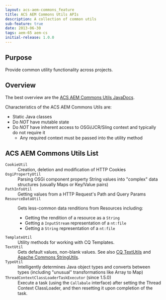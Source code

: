 ```yaml
---
layout: acs-aem-commons_feature
title: ACS AEM Commons Utils APIs
description: A collection of common utils
sub-feature: true
date: 2013-06-30
tags: aem-65 aem-cs
initial-release: 1.0.0
---
```


## Purpose

Provide common utility functionality across projects.

## Overview

The best overview are the [ACS AEM Commons Utils JavaDocs](/acs-aem-commons/apidocs/com/adobe/acs/commons/util/package-summary.html).

Characteristics of the ACS AEM Commons Utils are:

* Static Java classes
* Do *NOT* have mutable state
* Do *NOT* have inherent access to OSGi/JCR/Sling context and typically do not require it
  * Any required context must be passed into the utility method

## ACS AEM Commons Utils List

<dl>
    <dt><code>CookieUtil</code></dt>
    <dd>Creation, deletion and modification of <span class="caps">HTTP</span> Cookies</dd>
    <dt><code>OsgiPropertyUtil</code></dt>
    <dd>Parsing OSGi component property String values into "complex" data structures (usually Maps or Key/Value pairs)</dd>
    <dt><code>PathInfoUtil</code></dt>
    <dd>Getting values from a <span class="caps">HTTP</span> Request's Path and Query Params</dd>
    <dt><code>ResourceDataUtil</code></dt>
    <dd><p>Gets less-common data renditions from Resources including:</p>
<ul>
    <li>Getting the rendition of a resource as a <code>String</code></li>
    <li>Getting a <code>InputStream</code> representation of a <code>nt:file</code></li>
    <li>Getting a <code>String</code> representation of a <code>nt:file</code></li></ul></dd>
    <dt><code>TemplateUtil</code></dt>
    <dd>Utility methods for working with CQ Templates.</dd>
    <dt><code>TextUtil</code></dt>
    <dd>Gets default values, non-blank values. See also <a href="https://helpx.adobe.com/experience-manager/6-5/sites/developing/using/reference-materials/javadoc/com/day/text/TextUtils.html" target="_blank">CQ TextUtils</a> and <a href="http://commons.apache.org/proper/commons-lang/apidocs/org/apache/commons/lang3/StringUtils.html" target="_blank">Apache Commons StringUtils</a>.</dd>
    <dt><code>TypeUtil</code></dt>
    <dd>Intelligently determines Java object types and converts between types (including "unusual" transformations like Array to Map)</dd>
    <dt><code>ThreadContextClassLoaderTaskExecutor</code> (since 1.5.0)</dt>
    <dd>Execute a task (using the <code>Callabale</code> interface) after setting the Thread Context ClassLoader, and then resetting it upon completion of the task.</dd>
</dl>
